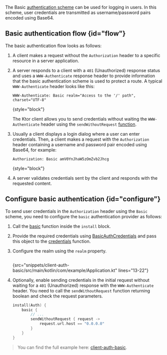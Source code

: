 [//]: # (title: Basic authentication)

<microformat>
<var name="example_name" value="client-auth-basic"/>
<include src="lib.xml" include-id="download_example"/>
</microformat>

The Basic [authentication scheme](auth.md) can be used for logging in users. In this scheme, user credentials are transmitted as username/password pairs encoded using Base64. 


## Basic authentication flow {id="flow"}

The basic authentication flow looks as follows:

1. A client makes a request without the `Authorization` header to a specific resource in a server application.
2. A server responds to a client with a `401` (Unauthorized) response status and uses a `WWW-Authenticate` response header to provide information that the basic authentication scheme is used to protect a route. A typical `WWW-Authenticate` header looks like this:

   ```
   WWW-Authenticate: Basic realm="Access to the '/' path", charset="UTF-8"
   ```
   {style="block"}

   The Ktor client allows you to send credentials without waiting the `WWW-Authenticate` header using the `sendWithoutRequest` [function](#configure).

4. Usually a client displays a login dialog where a user can enter credentials. Then, a client makes a request with the `Authorization` header containing a username and password pair encoded using Base64, for example:

   ```
   Authorization: Basic amV0YnJhaW5zOmZvb2Jhcg
   ```
   {style="block"}

5. A server validates credentials sent by the client and responds with the requested content.


## Configure basic authentication {id="configure"}

To send user credentials in the `Authorization` header using the `Basic` scheme, you need to configure the `basic` authentication provider as follows:

1. Call the [basic](https://api.ktor.io/ktor-client/ktor-client-features/ktor-client-auth/ktor-client-auth/io.ktor.client.features.auth.providers/basic.html) function inside the `install` block.
2. Provide the required credentials using [BasicAuthCredentials](https://api.ktor.io/ktor-client/ktor-client-features/ktor-client-auth/ktor-client-auth/io.ktor.client.features.auth.providers/-basic-auth-credentials/index.html) and pass this object to the [credentials](https://api.ktor.io/ktor-client/ktor-client-features/ktor-client-auth/ktor-client-auth/io.ktor.client.features.auth.providers/-basic-auth-config/credentials.html) function.
3. Configure the realm using the `realm` property.

   ```kotlin
   ```
   {src="snippets/client-auth-basic/src/main/kotlin/com/example/Application.kt" lines="13-22"}

4. Optionally, enable sending credentials in the initial request without waiting for a `401` (Unauthorized) response with the `WWW-Authenticate` header. You need to call the `sendWithoutRequest` function returning boolean and check the request parameters.

   ```kotlin
   install(Auth) {
       basic {
           // ...
           sendWithoutRequest { request ->
               request.url.host == "0.0.0.0"
           }
       }
   }
   ```

> You can find the full example here: [client-auth-basic](https://github.com/ktorio/ktor-documentation/tree/%branch-name%/codeSnippets/snippets/client-auth-basic).


